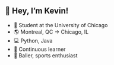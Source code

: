 ## 👋 Hey, I’m Kevin!

- 🏫 Student at the University of Chicago
- 🌎 Montreal, QC -> Chicago, IL
- 💻 Python, Java
- 🌱 Continuous learner
- 🏀 Baller, sports enthusiast
<!---
devkevw/devkevw is a ✨ special ✨ repository because its `README.md` (this file) appears on your GitHub profile.
You can click the Preview link to take a look at your changes.
--->
